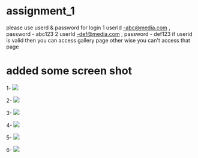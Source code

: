 # assignment_1
please use userd & password for login 
  1 userId -abc@media.com , password - abc123
  2 userId -def@media.com , password - def123
  if userid is valid then you can access gallery page other wise you can't access that page
  
 # added some screen shot 
1-  <img src="https://user-images.githubusercontent.com/46772783/118386561-ec5d6e00-b635-11eb-9a48-9b3956ef84f9.png">
  
2-  <img src="https://user-images.githubusercontent.com/46772783/118386563-eebfc800-b635-11eb-94c8-bcbfa14ea951.png">
  
3-  <img src="https://user-images.githubusercontent.com/46772783/118386564-f1222200-b635-11eb-854e-467b8ec0530a.png">
  
4- <img src="https://user-images.githubusercontent.com/46772783/118386565-f2ebe580-b635-11eb-832f-f38ed93e9aaf.png">
  
5-  <img src="https://user-images.githubusercontent.com/46772783/118386561-ec5d6e00-b635-11eb-9a48-9b3956ef84f9.png">
  
6-  <img src="https://user-images.githubusercontent.com/46772783/118386569-f67f6c80-b635-11eb-8d0c-5120859756be.png">
